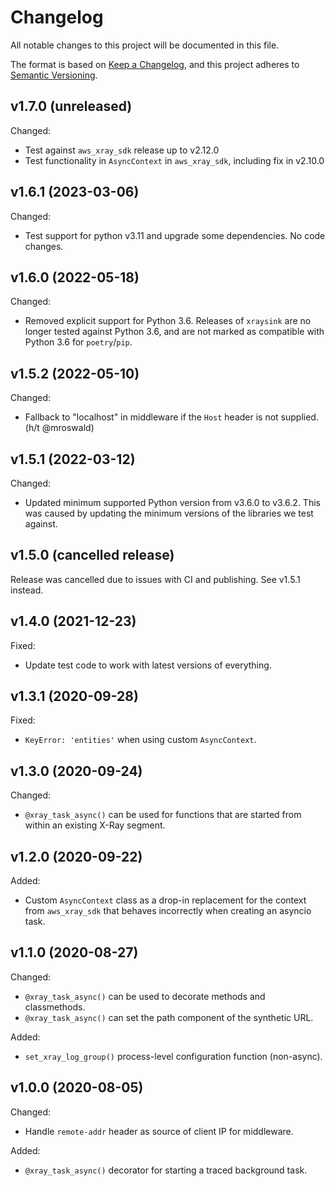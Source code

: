 # Changelog

All notable changes to this project will be documented in this file.

The format is based on [Keep a Changelog](https://keepachangelog.com/en/1.0.0/),
and this project adheres to [Semantic Versioning](https://semver.org/spec/v2.0.0.html).


## v1.7.0 (unreleased)

Changed:
* Test against `aws_xray_sdk` release up to v2.12.0
* Test functionality in `AsyncContext` in `aws_xray_sdk`, including fix in v2.10.0


## v1.6.1 (2023-03-06)

Changed:
* Test support for python v3.11 and upgrade some dependencies. No code changes.


## v1.6.0 (2022-05-18)

Changed:
* Removed explicit support for Python 3.6. Releases of `xraysink` are no longer tested
  against Python 3.6, and are not marked as compatible with Python 3.6 for `poetry`/`pip`.


## v1.5.2 (2022-05-10)

Changed:
* Fallback to "localhost" in middleware if the `Host` header is not supplied.
  (h/t @mroswald)


## v1.5.1 (2022-03-12)

Changed:
* Updated minimum supported Python version from v3.6.0 to v3.6.2. This was
  caused by updating the minimum versions of the libraries we test against.


## v1.5.0 (cancelled release)

Release was cancelled due to issues with CI and publishing. See v1.5.1 instead.


## v1.4.0 (2021-12-23)

Fixed:
* Update test code to work with latest versions of everything.


## v1.3.1 (2020-09-28)

Fixed:
* `KeyError: 'entities'` when using custom `AsyncContext`.


## v1.3.0 (2020-09-24)

Changed:
* `@xray_task_async()` can be used for functions that are started from within
  an existing X-Ray segment.


## v1.2.0 (2020-09-22)

Added:
* Custom `AsyncContext` class as a drop-in replacement for the context from
  `aws_xray_sdk` that behaves incorrectly when creating an asyncio task.  


## v1.1.0 (2020-08-27)

Changed:
* `@xray_task_async()` can be used to decorate methods and classmethods.
* `@xray_task_async()` can set the path component of the synthetic URL.

Added:
* `set_xray_log_group()` process-level configuration function (non-async).


## v1.0.0 (2020-08-05)

Changed:
* Handle `remote-addr` header as source of client IP for middleware.

Added:
* `@xray_task_async()` decorator for starting a traced background task.
